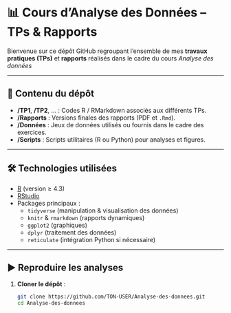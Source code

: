 # 📊 Cours d’Analyse des Données – TPs & Rapports

Bienvenue sur ce dépôt GitHub regroupant l’ensemble de mes **travaux pratiques (TPs)** et **rapports** réalisés dans le cadre du cours *Analyse des données* 

---

## 📂 Contenu du dépôt

- **/TP1**, **/TP2**, ... : Codes R / RMarkdown associés aux différents TPs.  
- **/Rapports** : Versions finales des rapports (PDF et `.Rmd`).  
- **/Données** : Jeux de données utilisés ou fournis dans le cadre des exercices.  
- **/Scripts** : Scripts utilitaires (R ou Python) pour analyses et figures.  

---

## 🛠️ Technologies utilisées

- [R](https://cran.r-project.org/) (version ≥ 4.3)  
- [RStudio](https://posit.co/download/rstudio/)  
- Packages principaux :  
  - `tidyverse` (manipulation & visualisation des données)  
  - `knitr` & `rmarkdown` (rapports dynamiques)  
  - `ggplot2` (graphiques)  
  - `dplyr` (traitement des données)  
  - `reticulate` (intégration Python si nécessaire)

---

## ▶️ Reproduire les analyses

1. **Cloner le dépôt** :
   ```bash
   git clone https://github.com/TON-USER/Analyse-des-donnees.git
   cd Analyse-des-donnees
